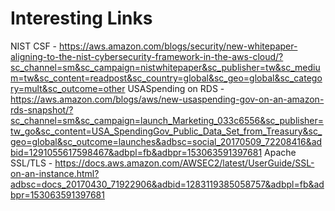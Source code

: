 # Interesting Links

NIST CSF - https://aws.amazon.com/blogs/security/new-whitepaper-aligning-to-the-nist-cybersecurity-framework-in-the-aws-cloud/?sc_channel=sm&sc_campaign=nistwhitepaper&sc_publisher=tw&sc_medium=tw&sc_content=readpost&sc_country=global&sc_geo=global&sc_category=mult&sc_outcome=other
USASpending on RDS - https://aws.amazon.com/blogs/aws/new-usaspending-gov-on-an-amazon-rds-snapshot/?sc_channel=sm&sc_campaign=launch_Marketing_033c6556&sc_publisher=tw_go&sc_content=USA_SpendingGov_Public_Data_Set_from_Treasury&sc_geo=global&sc_outcome=launches&adbsc=social_20170509_72208416&adbid=1291055617598467&adbpl=fb&adbpr=153063591397681
Apache SSL/TLS - https://docs.aws.amazon.com/AWSEC2/latest/UserGuide/SSL-on-an-instance.html?adbsc=docs_20170430_71922906&adbid=1283119385058757&adbpl=fb&adbpr=153063591397681
